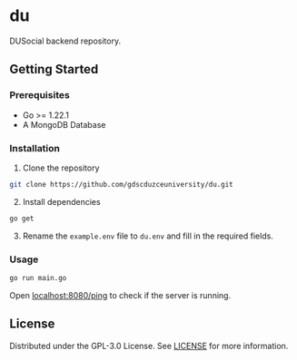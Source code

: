 # du
DUSocial backend repository.

## Getting Started
### Prerequisites

- Go >= 1.22.1
- A MongoDB Database

### Installation
1. Clone the repository
```sh
git clone https://github.com/gdscduzceuniversity/du.git
```

2. Install dependencies
```sh
go get
```

3. Rename the `example.env` file to `du.env` and fill in the required fields.

### Usage
```sh
go run main.go
```
Open [localhost:8080/ping](http://localhost:8080/ping) to check if the server is running.

## License
Distributed under the GPL-3.0 License. See [LICENSE](/LICENSE) for more information.
